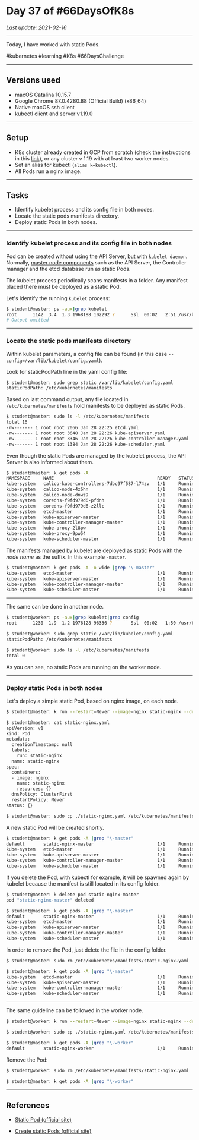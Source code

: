 # Day 37 of #66DaysOfK8s

_Last update: 2021-02-16_

---
Today, I have worked with static Pods.

#kubernetes #learning #K8s #66DaysChallenge

---

## Versions used

* macOS Catalina 10.15.7
* Google Chrome 87.0.4280.88 (Official Build) (x86_64)
* Native macOS ssh client
* kubectl client and server v1.19.0

---

## Setup

* K8s cluster already created in GCP from scratch (check the instructions in this [link](../../week01/day5/README.md)), or any cluster v 1.19 with at least two worker nodes.
* Set an alias for kubectl (```alias k=kubectl```).
* All Pods run a nginx image.

---

## Tasks

* Identify kubelet process and its config file in both nodes.
* Locate the static pods manifests directory.
* Deploy static Pods in both nodes.

---

### Identify kubelet process and its config file in both nodes

Pod can be created without using the API Server, but with ```kubelet daemon```. Normally, [master node components](https://github.com/jp-chl/66DaysOfK8s/tree/master/challenge/week02/day9) such as the API Server, the Controller manager and the etcd database run as static Pods.

The kubelet process periodically scans manifests in a folder. Any manifest placed there must be deployed as a static Pod.

Let's identify the running ```kubelet``` process:

```bash
$ student@master: ps -aux|grep kubelet
root      1142  3.4  1.3 1968188 102292 ?      Ssl  00:02   2:51 /usr/bin/kubelet --bootstrap-kubeconfig=/etc/kubernetes/bootstrap-kubelet.conf --kubeconfig=/etc/kubernetes/kubelet.conf --config=/var/lib/kubelet/config.yaml --cgroup-driver=cgroupfs --network-plugin=cni --pod-infra-container-image=k8s.gcr.io/pause:3.2 --resolv-conf=/run/systemd/resolve/resolv.conf
# Output omitted
```

---

### Locate the static pods manifests directory

Within kubelet parameters, a config file can be found (in this case ```--config=/var/lib/kubelet/config.yaml```).

Look for staticPodPath line in the yaml config file:

```bash
$ student@master: sudo grep static /var/lib/kubelet/config.yaml
staticPodPath: /etc/kubernetes/manifests
```

Based on last command output, any file located in ```/etc/kubernetes/manifests``` hold manifests to be deployed as static Pods.

```bash
$ student@master: sudo ls -l /etc/kubernetes/manifests
total 16
-rw------- 1 root root 2066 Jan 28 22:25 etcd.yaml
-rw------- 1 root root 3648 Jan 28 22:26 kube-apiserver.yaml
-rw------- 1 root root 3346 Jan 28 22:26 kube-controller-manager.yaml
-rw------- 1 root root 1384 Jan 28 22:26 kube-scheduler.yaml
```

Even though the static Pods are managed by the kubelet process, the API Server is also informed about them.

```bash
$ student@master: k get pods -A
NAMESPACE     NAME                                       READY   STATUS    RESTARTS   AGE
kube-system   calico-kube-controllers-7dbc97f587-l74zv   1/1     Running   10         19d
kube-system   calico-node-4z6hn                          1/1     Running   19         31d
kube-system   calico-node-dnwz9                          1/1     Running   15         30d
kube-system   coredns-f9fd979d6-pfdnh                    1/1     Running   10         19d
kube-system   coredns-f9fd979d6-z2llc                    1/1     Running   10         19d
kube-system   etcd-master                                1/1     Running   10         19d
kube-system   kube-apiserver-master                      1/1     Running   10         19d
kube-system   kube-controller-manager-master             1/1     Running   10         19d
kube-system   kube-proxy-2l8pw                           1/1     Running   10         19d
kube-system   kube-proxy-9pw54                           1/1     Running   10         19d
kube-system   kube-scheduler-master                      1/1     Running   10         19d
```

The manifests managed by kubelet are deployed as static Pods with the _node name_ as the suffix. In this example ```-master```.

```bash
$ student@master: k get pods -A -o wide |grep "\-master"
kube-system   etcd-master                                1/1     Running   10         19d   10.2.0.3         master   <none>           <none>
kube-system   kube-apiserver-master                      1/1     Running   10         19d   10.2.0.3         master   <none>           <none>
kube-system   kube-controller-manager-master             1/1     Running   10         19d   10.2.0.3         master   <none>           <none>
kube-system   kube-scheduler-master                      1/1     Running   10         19d   10.2.0.3         master   <none>           <none>
```

---

The same can be done in another node.

```bash
$ student@worker: ps -aux|grep kubelet|grep config
root      1230  1.9  1.2 1976128 96336 ?       Ssl  00:02   1:50 /usr/bin/kubelet --bootstrap-kubeconfig=/etc/kubernetes/bootstrap-kubelet.conf --kubeconfig=/etc/kubernetes/kubelet.conf --config=/var/lib/kubelet/config.yaml --cgroup-driver=cgroupfs --network-plugin=cni --pod-infra-container-image=k8s.gcr.io/pause:3.2 --resolv-conf=/run/systemd/resolve/resolv.conf
```

```bash
$ student@worker: sudo grep static /var/lib/kubelet/config.yaml
staticPodPath: /etc/kubernetes/manifests
```

```bash
$ student@worker: sudo ls -l /etc/kubernetes/manifests
total 0
```

As you can see, no static Pods are running on the worker node.

---

### Deploy static Pods in both nodes

Let's deploy a simple static Pod, based on nginx image, on each node.

```bash
$ student@master: k run --restart=Never --image=nginx static-nginx --dry-run=client -o yaml > ./static-nginx.yaml
```

```bash
$ student@master: cat static-nginx.yaml
apiVersion: v1
kind: Pod
metadata:
  creationTimestamp: null
  labels:
    run: static-nginx
  name: static-nginx
spec:
  containers:
  - image: nginx
    name: static-nginx
    resources: {}
  dnsPolicy: ClusterFirst
  restartPolicy: Never
status: {}
```

```bash
$ student@master: sudo cp ./static-nginx.yaml /etc/kubernetes/manifests/
```

A new static Pod will be created shortly.

```bash
$ student@master: k get pods -A |grep "\-master"
default       static-nginx-master                        1/1     Running   0          5s
kube-system   etcd-master                                1/1     Running   10         19d
kube-system   kube-apiserver-master                      1/1     Running   10         19d
kube-system   kube-controller-manager-master             1/1     Running   10         19d
kube-system   kube-scheduler-master                      1/1     Running   10         19d
```

If you delete the Pod, with kubectl for example, it will be spawned again by kubelet because the manifest is still located in its config folder.

```bash
$ student@master: k delete pod static-nginx-master
pod "static-nginx-master" deleted
```

```bash
$ student@master: k get pods -A |grep "\-master"
default       static-nginx-master                        1/1     Running   0          10s
kube-system   etcd-master                                1/1     Running   10         19d
kube-system   kube-apiserver-master                      1/1     Running   10         19d
kube-system   kube-controller-manager-master             1/1     Running   10         19d
kube-system   kube-scheduler-master                      1/1     Running   10         19d
```

In order to remove the Pod, just delete the file in the config folder.

```bash
$ student@master: sudo rm /etc/kubernetes/manifests/static-nginx.yaml
```

```bash
$ student@master: k get pods -A |grep "\-master"
kube-system   etcd-master                                1/1     Running   10         19d
kube-system   kube-apiserver-master                      1/1     Running   10         19d
kube-system   kube-controller-manager-master             1/1     Running   10         19d
kube-system   kube-scheduler-master                      1/1     Running   10         19d
```

---

The same guideline can be followed in the worker node.

```bash
$ student@worker: k run --restart=Never --image=nginx static-nginx --dry-run=client -o yaml > ./static-nginx.yaml
```

```bash
$ student@worker: sudo cp ./static-nginx.yaml /etc/kubernetes/manifests/
```

```bash
$ student@master: k get pods -A |grep "\-worker"
default       static-nginx-worker                        1/1     Running   0          6s
```

Remove the Pod:

```bash
$ student@worker: sudo rm /etc/kubernetes/manifests/static-nginx.yaml
```

```bash
$ student@master: k get pods -A |grep "\-worker"
```

---

## References

* [Static Pod (official site)](https://kubernetes.io/docs/concepts/workloads/pods/#static-pods)

* [Create static Pods (official site)](https://kubernetes.io/docs/tasks/configure-pod-container/static-pod/)
